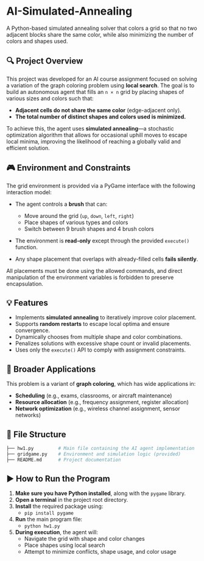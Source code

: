 # AI-Simulated-Annealing

A Python-based simulated annealing solver that colors a grid so that no two adjacent blocks share the same color, while also minimizing the number of colors and shapes used.

## 🔍 Project Overview

This project was developed for an AI course assignment focused on solving a variation of the graph coloring problem using **local search**. The goal is to build an autonomous agent that fills an `n × n` grid by placing shapes of various sizes and colors such that:

- **Adjacent cells do not share the same color** (edge-adjacent only).
- **The total number of distinct shapes and colors used is minimized.**

To achieve this, the agent uses **simulated annealing**—a stochastic optimization algorithm that allows for occasional uphill moves to escape local minima, improving the likelihood of reaching a globally valid and efficient solution.

## 🎮 Environment and Constraints

The grid environment is provided via a PyGame interface with the following interaction model:

- The agent controls a **brush** that can:
  - Move around the grid (`up`, `down`, `left`, `right`)
  - Place shapes of various types and colors
  - Switch between 9 brush shapes and 4 brush colors

- The environment is **read-only** except through the provided `execute()` function.

- Any shape placement that overlaps with already-filled cells **fails silently**.

All placements must be done using the allowed commands, and direct manipulation of the environment variables is forbidden to preserve encapsulation.

## 💡 Features

- Implements **simulated annealing** to iteratively improve color placement.
- Supports **random restarts** to escape local optima and ensure convergence.
- Dynamically chooses from multiple shape and color combinations.
- Penalizes solutions with excessive shape count or invalid placements.
- Uses only the `execute()` API to comply with assignment constraints.

## 🧠 Broader Applications

This problem is a variant of **graph coloring**, which has wide applications in:

- **Scheduling** (e.g., exams, classrooms, or aircraft maintenance)
- **Resource allocation** (e.g., frequency assignment, register allocation)
- **Network optimization** (e.g., wireless channel assignment, sensor networks)

## 📁 File Structure
```bash
├── hw1.py         # Main file containing the AI agent implementation
├── gridgame.py    # Environment and simulation logic (provided)
├── README.md      # Project documentation
```

## ▶️ How to Run the Program

1. **Make sure you have Python installed**, along with the `pygame` library.
2. **Open a terminal** in the project root directory.
3. **Install** the required package using:
   - `pip install pygame`
4. **Run** the main program file:
   - `python hw1.py`
5. **During execution**, the agent will:
   - Navigate the grid with shape and color changes
   - Place shapes using local search
   - Attempt to minimize conflicts, shape usage, and color usage

